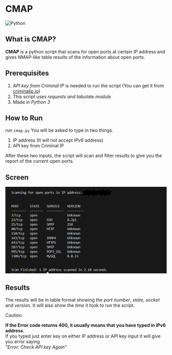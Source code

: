 ﻿# CMAP
![Python](https://img.shields.io/badge/python-3670A0?style=for-the-badge&logo=python&logoColor=ffdd54)

## What is CMAP?
**CMAP** is a python script that scans for open ports at certain IP address and gives NMAP-like table results of the information about open ports. 

## Prerequisites
1. *API key from Criminal IP* is needed to run the script (You can get it from [criminalip.io](criminalip.io))
2. This script uses *requests and tabulate module*
3. Made in *Python 3*

## How to Run
run `cmap.py` 
You will be asked to type in two things.
1. IP address (It will not accept *IPv6* address)
2. API key from Criminal IP

After these two inputs, the script will scan and filter results to give you the report of the current open ports. 

## Screen
![result](./image/result.png)

## Results
The results will be in table format showing the *port number*, *state*, *socket* and *version*.
It will also show the *time* it took to run the script.


> [!CAUTION]
> **If the Error code returns 400, it usually means that you have typed in IPv6 address**. <br> If you typed just enter key on either IP address or API key input it will give you error saying <br> *"Error: Check API key Again"*
